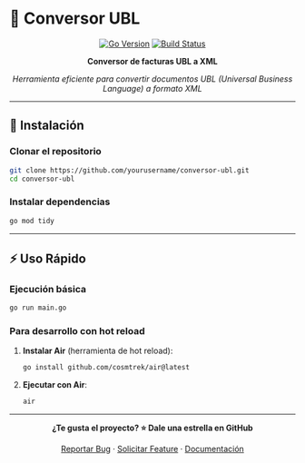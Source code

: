 # 🧩 Conversor UBL

<div align="center">

[![Go Version](https://img.shields.io/badge/Go-1.24+-00ADD8?style=for-the-badge&logo=go)](https://golang.org/)
[![Build Status](https://img.shields.io/badge/Build-Passing-brightgreen?style=for-the-badge)](https://github.com/yourusername/conversor-ubl)

**Conversor de facturas UBL a XML**

_Herramienta eficiente para convertir documentos UBL (Universal Business Language) a formato XML_

</div>

---

## 🚀 Instalación

### Clonar el repositorio

```bash
git clone https://github.com/yourusername/conversor-ubl.git
cd conversor-ubl
```

### Instalar dependencias

```bash
go mod tidy
```

---

## ⚡ Uso Rápido

### Ejecución básica

```bash
go run main.go
```

### Para desarrollo con hot reload

1. **Instalar Air** (herramienta de hot reload):

   ```bash
   go install github.com/cosmtrek/air@latest
   ```

2. **Ejecutar con Air**:
   ```bash
   air
   ```

---

<div align="center">

**¿Te gusta el proyecto? ⭐ Dale una estrella en GitHub**

[Reportar Bug](https://github.com/yourusername/conversor-ubl/issues) · [Solicitar Feature](https://github.com/yourusername/conversor-ubl/issues) · [Documentación](https://github.com/yourusername/conversor-ubl/wiki)

</div>
